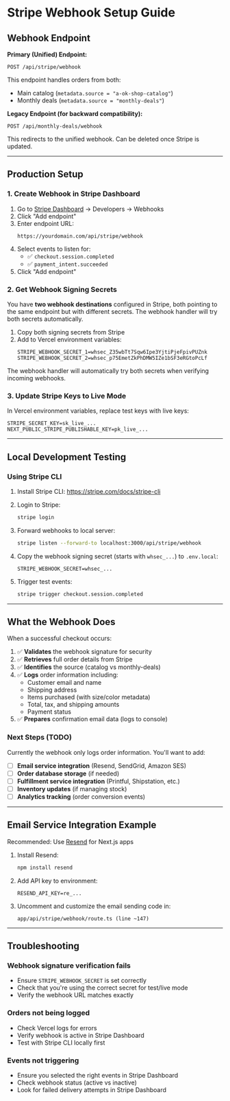 # Stripe Webhook Setup Guide

## Webhook Endpoint

**Primary (Unified) Endpoint:**
```
POST /api/stripe/webhook
```

This endpoint handles orders from both:
- Main catalog (`metadata.source = "a-ok-shop-catalog"`)
- Monthly deals (`metadata.source = "monthly-deals"`)

**Legacy Endpoint (for backward compatibility):**
```
POST /api/monthly-deals/webhook
```
This redirects to the unified webhook. Can be deleted once Stripe is updated.

---

## Production Setup

### 1. Create Webhook in Stripe Dashboard

1. Go to [Stripe Dashboard](https://dashboard.stripe.com/test/webhooks) → Developers → Webhooks
2. Click "Add endpoint"
3. Enter endpoint URL:
   ```
   https://yourdomain.com/api/stripe/webhook
   ```
4. Select events to listen for:
   - ✅ `checkout.session.completed`
   - ✅ `payment_intent.succeeded`
5. Click "Add endpoint"

### 2. Get Webhook Signing Secrets

You have **two webhook destinations** configured in Stripe, both pointing to the same endpoint but with different secrets. The webhook handler will try both secrets automatically.

1. Copy both signing secrets from Stripe
2. Add to Vercel environment variables:
   ```
   STRIPE_WEBHOOK_SECRET_1=whsec_Z35wbTt7Sqw6Ipe3YjtiPjeFpivPUZnk
   STRIPE_WEBHOOK_SECRET_2=whsec_p75EmetZkPhDMW5IZe1bSF3eRGtoPcLf
   ```

The webhook handler will automatically try both secrets when verifying incoming webhooks.

### 3. Update Stripe Keys to Live Mode

In Vercel environment variables, replace test keys with live keys:
```
STRIPE_SECRET_KEY=sk_live_...
NEXT_PUBLIC_STRIPE_PUBLISHABLE_KEY=pk_live_...
```

---

## Local Development Testing

### Using Stripe CLI

1. Install Stripe CLI: https://stripe.com/docs/stripe-cli

2. Login to Stripe:
   ```bash
   stripe login
   ```

3. Forward webhooks to local server:
   ```bash
   stripe listen --forward-to localhost:3000/api/stripe/webhook
   ```

4. Copy the webhook signing secret (starts with `whsec_...`) to `.env.local`:
   ```
   STRIPE_WEBHOOK_SECRET=whsec_...
   ```

5. Trigger test events:
   ```bash
   stripe trigger checkout.session.completed
   ```

---

## What the Webhook Does

When a successful checkout occurs:

1. ✅ **Validates** the webhook signature for security
2. ✅ **Retrieves** full order details from Stripe
3. ✅ **Identifies** the source (catalog vs monthly-deals)
4. ✅ **Logs** order information including:
   - Customer email and name
   - Shipping address
   - Items purchased (with size/color metadata)
   - Total, tax, and shipping amounts
   - Payment status
5. ✅ **Prepares** confirmation email data (logs to console)

### Next Steps (TODO)

Currently the webhook only logs order information. You'll want to add:

- [ ] **Email service integration** (Resend, SendGrid, Amazon SES)
- [ ] **Order database storage** (if needed)
- [ ] **Fulfillment service integration** (Printful, Shipstation, etc.)
- [ ] **Inventory updates** (if managing stock)
- [ ] **Analytics tracking** (order conversion events)

---

## Email Service Integration Example

Recommended: Use [Resend](https://resend.com) for Next.js apps

1. Install Resend:
   ```bash
   npm install resend
   ```

2. Add API key to environment:
   ```
   RESEND_API_KEY=re_...
   ```

3. Uncomment and customize the email sending code in:
   ```
   app/api/stripe/webhook/route.ts (line ~147)
   ```

---

## Troubleshooting

### Webhook signature verification fails
- Ensure `STRIPE_WEBHOOK_SECRET` is set correctly
- Check that you're using the correct secret for test/live mode
- Verify the webhook URL matches exactly

### Orders not being logged
- Check Vercel logs for errors
- Verify webhook is active in Stripe Dashboard
- Test with Stripe CLI locally first

### Events not triggering
- Ensure you selected the right events in Stripe Dashboard
- Check webhook status (active vs inactive)
- Look for failed delivery attempts in Stripe Dashboard
